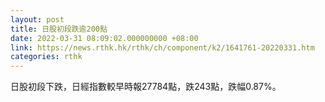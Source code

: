 ```yaml
---
layout: post
title: 日股初段跌逾200點
date: 2022-03-31 08:09:02.000000000 +08:00
link: https://news.rthk.hk/rthk/ch/component/k2/1641761-20220331.htm
categories: rthk
---
```


日股初段下跌，日經指數較早時報27784點，跌243點，跌幅0.87%。
